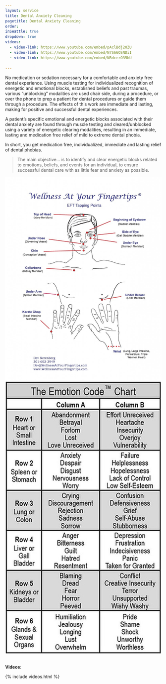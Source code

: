 ```yaml
---
layout: service
title: Dental Anxiety Cleaning
pagetitle: Dental Anxiety Cleaning
order:
inSeattle: true
dropdown: true
videos:
  - video-link: https://www.youtube.com/embed/pAclBdj20ZU
  - video-link: https://www.youtube.com/embed/N7S66OSNDiI
  - video-link: https://www.youtube.com/embed/NRdcrrO35bU

---
```

No medication or sedation necessary for a comfortable and anxiety free dental experience. Using muscle testing for individualized recognition of energetic and emotional blocks, established beliefs and past traumas, various “unblocking” modalities are used chair side, during a procedure, or over the phone to prep a patient for dental procedures or guide them through a procedure. The effects of this work are immediate and lasting, making for  positive and successful dental experiences.


A patient’s specific emotional and energetic blocks associated with their dental anxiety are found through muscle testing and cleared/unblocked using a variety of energetic clearing modalities, resulting in an immediate, lasting and medication free relief of mild to extreme dental phobia.


In short, you get medication free, individualized, immediate and lasting relief of dental phobias.


<blockquote class="p-3 service-blockquote">The main objective… is to identify and clear energetic blocks related to emotions, beliefs, and events for an individual, to ensure successful dental care with as little fear and anxiety as possible.</blockquote>


<div class="container">
  <div class="row">
    <div class="col-sm">
      <img src="/assets/images/Tapping-Points-10.2.13-1-page-0-791x1024.jpg" class="img-fluid" alt="EFT Tapping points" />
    </div>
    <div class="col-sm">
      <img src="/assets/images/cdc92ad1c07dbccae3c974bccee0430f.jpg" class="img-fluid" alt="The Emotion Code Chart" />
    </div>
  </div>
</div>

<br/>

__Videos__:

{% include videos.html %}